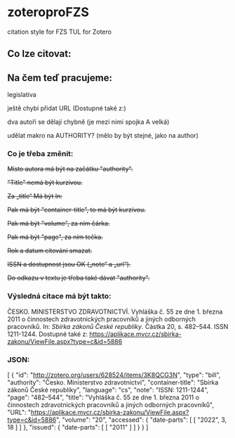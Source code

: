 # zoteroproFZS

citation style for FZS TUL for Zotero

## Co lze citovat:

## Na čem teď pracujeme:

legislativa

ještě chybí přidat URL (Dostupné také z:)

dva autoři se dělají chybně (je mezi nimi spojka A velká)

udělat makro na AUTHORITY? (mělo by být stejné, jako na author)

### Co je třeba změnit:

~~Místo autora má být na začátku "authority".~~

~~"Title" nemá být kurzívou.~~

~~Za „title“ Má být In:~~

~~Pak má být "container-title", to má být kurzívou.~~

~~Pak má být "volume", za ním čárka.~~

~~Pak má být "page", za ním tečka.~~

~~Rok a datum citování smazat.~~

~~ISSN a dostupnost jsou OK („note“ a „url“).~~

~~Do odkazu v textu je třeba také dávat "authority".~~

### Výsledná citace má být takto:

ČESKO. MINISTERSTVO ZDRAVOTNICTVÍ. Vyhláška č. 55 ze dne 1. března 2011 o činnostech zdravotnických pracovníků a jiných odborných pracovníků. In: *Sbírka zákonů České republiky*. Částka 20, s. 482–544. ISSN 1211-1244. Dostupné také z:
https://aplikace.mvcr.cz/sbirka-zakonu/ViewFile.aspx?type=c&id=5886

### JSON:

[
    {
        "id": "http://zotero.org/users/628524/items/3K8QCG3N",
        "type": "bill",
        "authority": "Česko. Ministerstvo zdravotnictví",
        "container-title": "Sbírka zákonů České republiky",
        "language": "cs",
        "note": "ISSN: 1211-1244",
        "page": "482–544",
        "title": "Vyhláška č. 55 ze dne 1. března 2011 o činnostech zdravotnických pracovníků a jiných odborných pracovníků",
        "URL": "https://aplikace.mvcr.cz/sbirka-zakonu/ViewFile.aspx?type=c&id=5886",
        "volume": "20",
        "accessed": {
            "date-parts": [
                [
                    "2022",
                    3,
                    18
                ]
            ]
        },
        "issued": {
            "date-parts": [
                [
                    "2011"
                ]
            ]
        }
    }
]